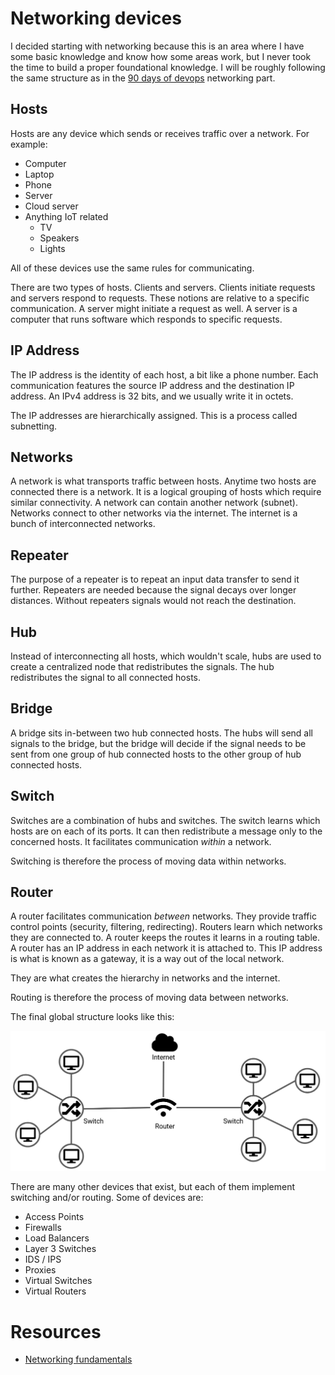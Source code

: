 # Networking devices

I decided starting with networking because this is an area where I have some basic knowledge and know how some areas work, but I never took the time to build a proper foundational knowledge. I will be roughly following the same structure as in the [90 days of devops](https://github.com/MichaelCade/90DaysOfDevOps/blob/main/2022.md) networking part.

## Hosts

Hosts are any device which sends or receives traffic over a network. For example:
- Computer
- Laptop
- Phone
- Server
- Cloud server
- Anything IoT related
    - TV
    - Speakers
    - Lights

All of these devices use the same rules for communicating.

There are two types of hosts. Clients and servers. Clients initiate requests and servers respond to requests.
These notions are relative to a specific communication. A server might initiate a request as well.
A server is a computer that runs software which responds to specific requests.

## IP Address

The IP address is the identity of each host, a bit like a phone number.
Each communication features the source IP address and the destination IP address.
An IPv4 address is 32 bits, and we usually write it in octets.

The IP addresses are hierarchically assigned. This is a process called subnetting.

## Networks

A network is what transports traffic between hosts. Anytime two hosts are connected there is a network. It is a logical grouping of hosts which require similar connectivity.
A network can contain another network (subnet).
Networks connect to other networks via the internet. The internet is a bunch of interconnected networks.

## Repeater

The purpose of a repeater is to repeat an input data transfer to send it further. Repeaters are needed because the signal decays over longer distances. Without repeaters signals would not reach the destination.

## Hub

Instead of interconnecting all hosts, which wouldn't scale, hubs are used to create a centralized node that redistributes the signals. The hub redistributes the signal to all connected hosts.


## Bridge

A bridge sits in-between two hub connected hosts. The hubs will send all signals to the bridge, but the bridge will decide if the signal needs to be sent from one group of hub connected hosts to the other group of hub connected hosts.


## Switch

Switches are a combination of hubs and switches. The switch learns which hosts are on each of its ports. It can then redistribute a message only to the concerned hosts.
It facilitates communication *within* a network.

Switching is therefore the process of moving data within networks.

## Router

A router facilitates communication *between* networks.
They provide traffic control points (security, filtering, redirecting).
Routers learn which networks they are connected to. A router keeps the routes it learns in a routing table.
A router has an IP address in each network it is attached to.
This IP address is what is known as a gateway, it is a way out of the local network.

They are what creates the hierarchy in networks and the internet.

Routing is therefore the process of moving data between networks.

The final global structure looks like this:

![](/Learning%20Path/Images/Networking/networking_devices.png)


There are many other devices that exist, but each of them implement switching and/or routing. Some of devices are:

- Access Points
- Firewalls
- Load Balancers
- Layer 3 Switches
- IDS / IPS
- Proxies
- Virtual Switches
- Virtual Routers

# Resources

- [Networking fundamentals](https://www.youtube.com/playlist?list=PLIFyRwBY_4bRLmKfP1KnZA6rZbRHtxmXi)